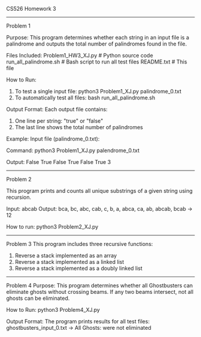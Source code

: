 CS526 Homework 3

------------------------------------------------------------------------
Problem 1

Purpose:
This program determines whether each string in an input file is a palindrome and outputs the total number of palindromes found in the file.


Files Included:
Problem1_HW3_XJ.py        # Python source code
run_all_palindrome.sh     # Bash script to run all test files
README.txt                # This file


How to Run:
1. To test a single input file: python3 Problem1_XJ.py palindrome_0.txt
2. To automatically test all files: bash run_all_palindrome.sh

Output Format:
Each output file contains:
1. One line per string: "true" or "false"
2. The last line shows the total number of palindromes


Example:
Input file (palindrome_0.txt):

Command:
python3 Problem1_XJ.py palendrome_0.txt

Output:
False
True
False
True
False
True
3

------------------------------------------------------------------------
Problem 2

This program prints and counts all unique substrings of a given string using recursion.

Input: abcab
Output: bca, bc, abc, cab, c, b, a, abca, ca, ab, abcab, bcab -> 12

How to run:
python3 Problem2_XJ.py

------------------------------------------------------------------------
Problem 3
This program includes three recursive functions:
1. Reverse a stack implemented as an array
2. Reverse a stack implemented as a linked list
3. Reverse a stack implemented as a doubly linked list

------------------------------------------------------------------------
Problem 4
Purpose:
This program determines whether all Ghostbusters can eliminate ghosts without crossing beams. If any two beams intersect, not all ghosts can be eliminated.

How to Run:
python3 Problem4_XJ.py

Output Format:
The program prints results for all test files:
ghostbusters_input_0.txt -> All Ghosts: were not eliminated

